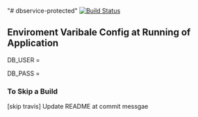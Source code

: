 "# dbservice-protected" 
[![Build Status](https://travis-ci.com/WebMonere/dbservice-protected.svg?branch=master)](https://travis-ci.com/WebMonere/dbservice-protected)

## Enviroment Varibale Config at Running of Application
DB_USER =

DB_PASS =

### To Skip a Build
[skip travis] Update README at commit messgae
